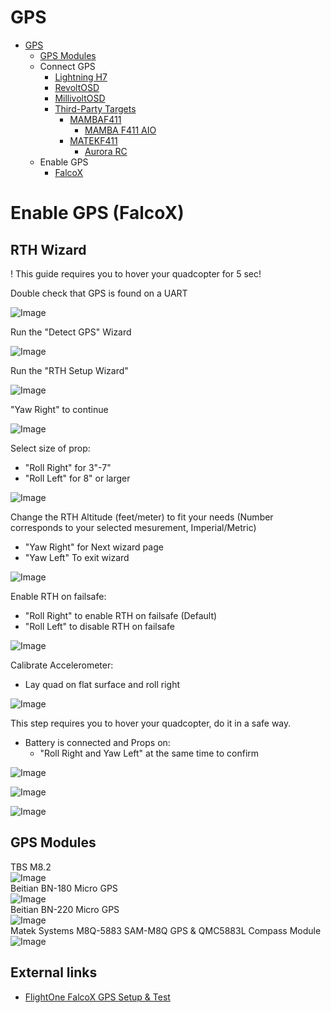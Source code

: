 # GPS

- [GPS](https://github.com/fl1wiki-mrteel/FlightOneWiki/tree/main/Features/GPS)
    - [GPS Modules](https://github.com/fl1wiki-mrteel/FlightOneWiki/tree/main/Features/GPS#gps-modules)
    - Connect GPS
        - [Lightning H7](https://github.com/fl1wiki-mrteel/FlightOneWiki/tree/main/Flightcontrollers/Lightning%20H7/Connection/GPS)
        - [RevoltOSD](https://github.com/fl1wiki-mrteel/FlightOneWiki/tree/main/Flightcontrollers/RevoltOSD/Connection/GPS)
        - [MillivoltOSD](https://github.com/fl1wiki-mrteel/FlightOneWiki/tree/main/Flightcontrollers/MillivoltOSD/Connection/GPS)
        - [Third-Party Targets](https://github.com/fl1wiki-mrteel/FlightOneWiki/tree/main/Flightcontrollers/Third-Party%20Targets)
            - [MAMBAF411](https://github.com/fl1wiki-mrteel/FlightOneWiki/tree/main/Flightcontrollers/Third-Party%20Targets/MAMBAF411/Connection/GPS)
                - [MAMBA F411 AIO](https://github.com/fl1wiki-mrteel/FlightOneWiki/tree/main/Flightcontrollers/Third-Party%20Targets/MAMABAF411/Flightcontrollers/MAMBA%20F411%20AIO/Connection/GPS)
            - [MATEKF411](https://github.com/fl1wiki-mrteel/FlightOneWiki/tree/main/Flightcontrollers/Third-Party%20Targets/MATEKF411/Connection/GPS)
                - [Aurora RC](https://github.com/fl1wiki-mrteel/FlightOneWiki/tree/main/Flightcontrollers/Third-Party%20Targets/MATEKF411/Flightcontrollers/AuroraRC%20F411%20AIO/Connection/GPS)
    - Enable GPS
        - [FalcoX](https://github.com/fl1wiki-mrteel/FlightOneWiki/tree/main/Features/GPS)

# Enable GPS (FalcoX)

## RTH Wizard

! This guide requires you to hover your quadcopter for 5 sec!

Double check that GPS is found on a UART

![Image](https://github.com/fl1wiki-mrteel/FlightOneWiki/blob/main/IMG/GPS_Setup_001.JPG)

Run the "Detect GPS" Wizard

![Image](https://github.com/fl1wiki-mrteel/FlightOneWiki/blob/main/IMG/GPS_Setup_002.JPG)

Run the "RTH Setup Wizard"

![Image](https://github.com/fl1wiki-mrteel/FlightOneWiki/blob/main/IMG/GPS_Setup_003.JPG)

"Yaw Right" to continue

![Image](https://github.com/fl1wiki-mrteel/FlightOneWiki/blob/main/IMG/GPS_Setup_004.JPG)

Select size of prop:
- "Roll Right" for 3"-7"
- "Roll Left" for 8" or larger

![Image](https://github.com/fl1wiki-mrteel/FlightOneWiki/blob/main/IMG/GPS_Setup_005.JPG)

Change the RTH Altitude (feet/meter) to fit your needs (Number corresponds to your selected mesurement, Imperial/Metric)
 - "Yaw Right" for Next wizard page
 - "Yaw Left" To exit wizard

![Image](https://github.com/fl1wiki-mrteel/FlightOneWiki/blob/main/IMG/GPS_Setup_006.JPG)

Enable RTH on failsafe:
- "Roll Right" to enable RTH on failsafe (Default)
- "Roll Left" to disable RTH on failsafe

![Image](https://github.com/fl1wiki-mrteel/FlightOneWiki/blob/main/IMG/GPS_Setup_007.JPG)

Calibrate Accelerometer:
- Lay quad on flat surface and roll right

![Image](https://github.com/fl1wiki-mrteel/FlightOneWiki/blob/main/IMG/GPS_Setup_008.JPG)

This step requires you to hover your quadcopter, do it in a safe way.
- Battery is connected and Props on:
    - "Roll Right and Yaw Left" at the same time to confirm

![Image](https://github.com/fl1wiki-mrteel/FlightOneWiki/blob/main/IMG/GPS_Setup_009.JPG)

![Image](https://github.com/fl1wiki-mrteel/FlightOneWiki/blob/main/IMG/GPS_Setup_010.JPG)

![Image](https://github.com/fl1wiki-mrteel/FlightOneWiki/blob/main/IMG/GPS_Setup_011.JPG)

## GPS Modules

TBS M8.2 </br>
![Image](https://github.com/fl1wiki-mrteel/FlightOneWiki/blob/main/IMG/TBS_M8.2.JPG)
 </br>
Beitian BN-180 Micro GPS </br>
![Image](https://github.com/fl1wiki-mrteel/FlightOneWiki/blob/main/IMG/BN-180.JPG)
 </br>
Beitian BN-220 Micro GPS </br>
![Image](https://github.com/fl1wiki-mrteel/FlightOneWiki/blob/main/IMG/BN-220.JPG)
 </br>
Matek Systems M8Q-5883 SAM-M8Q GPS & QMC5883L Compass Module </br>
![Image](https://github.com/fl1wiki-mrteel/FlightOneWiki/blob/main/IMG/MATEKSYS-M8Q-5883.JPG)
 </br>

## External links
 
 - [FlightOne FalcoX GPS Setup & Test](https://youtu.be/XMA5rCQJrnQ)